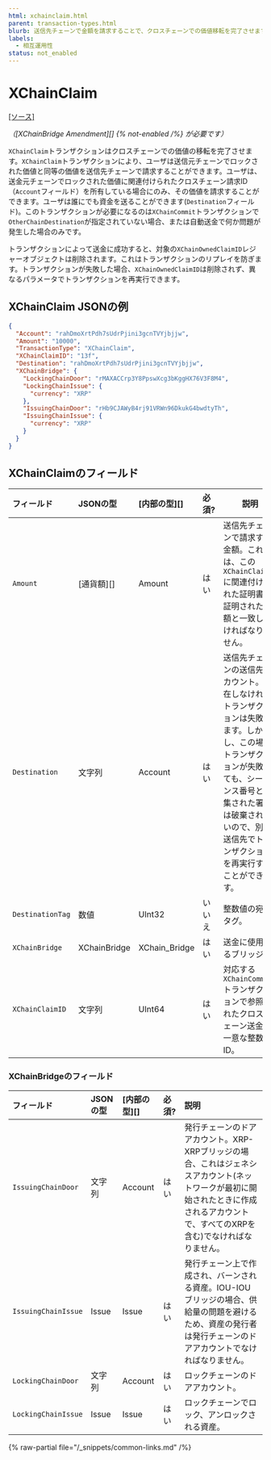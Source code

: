 ```yaml
---
html: xchainclaim.html 
parent: transaction-types.html
blurb: 送信先チェーンで金額を請求することで、クロスチェーンでの価値移転を完了させます。
labels:
  - 相互運用性
status: not_enabled
---
```

# XChainClaim
[[ソース]](https://github.com/XRPLF/rippled/blob/master/src/ripple/protocol/impl/TxFormats.cpp#L418-L427 "ソース")

_（[XChainBridge Amendment][] {% not-enabled /%} が必要です）_

`XChainClaim`トランザクションはクロスチェーンでの価値の移転を完了させます。`XChainClaim`トランザクションにより、ユーザは送信元チェーンでロックされた価値と同等の価値を送信先チェーンで請求することができます。ユーザは、送金元チェーンでロックされた価値に関連付けられたクロスチェーン請求ID（`Account`フィールド）を所有している場合にのみ、その価値を請求することができます。ユーザは誰にでも資金を送ることができます(`Destination`フィールド)。このトランザクションが必要になるのは`XChainCommit`トランザクションで`OtherChainDestination`が指定されていない場合、または自動送金で何か問題が発生した場合のみです。

トランザクションによって送金に成功すると、対象の`XChainOwnedClaimID`レジャーオブジェクトは削除されます。これはトランザクションのリプレイを防ぎます。トランザクションが失敗した場合、`XChainOwnedClaimID`は削除されず、異なるパラメータでトランザクションを再実行できます。


## XChainClaim JSONの例

```json
{
  "Account": "rahDmoXrtPdh7sUdrPjini3gcnTVYjbjjw",
  "Amount": "10000",
  "TransactionType": "XChainClaim",
  "XChainClaimID": "13f",
  "Destination": "rahDmoXrtPdh7sUdrPjini3gcnTVYjbjjw",
  "XChainBridge": {
    "LockingChainDoor": "rMAXACCrp3Y8PpswXcg3bKggHX76V3F8M4",
    "LockingChainIssue": {
      "currency": "XRP"
    },
    "IssuingChainDoor": "rHb9CJAWyB4rj91VRWn96DkukG4bwdtyTh",
    "IssuingChainIssue": {
      "currency": "XRP"
    }
  }
}
```


## XChainClaimのフィールド

| フィールド                | JSONの型     | [内部の型][]    | 必須? | 説明 |
|:------------------------|:-------------|:--------------|:------|-----|
| `Amount`                | [通貨額][]    | Amount        | はい  | 送信先チェーンで請求する金額。これは、この`XChainClaimID`に関連付けられた証明書で証明された金額と一致しなければなりません。 |
| `Destination`           | 文字列        | Account       | はい  | 送信先チェーンの送信先アカウント。存在しなければトランザクションは失敗します。しかし、この場合トランザクションが失敗しても、シーケンス番号と収集された署名は破棄されないので、別の送信先でトランザクションを再実行することができます。 |
| `DestinationTag`        | 数値          | UInt32        | いいえ | 整数値の宛先タグ。 |
| `XChainBridge`          | XChainBridge | XChain_Bridge | はい  | 送金に使用するブリッジ。 |
| `XChainClaimID`         | 文字列        | UInt64        | はい  | 対応する`XChainCommit`トランザクションで参照されたクロスチェーン送金の一意な整数ID。 |


### XChainBridgeのフィールド

| フィールド            | JSONの型 | [内部の型][] | 必須? | 説明 |
|:--------------------|:---------|:-----------|:------|:----|
| `IssuingChainDoor`  | 文字列    | Account    | はい  | 発行チェーンのドアアカウント。XRP-XRPブリッジの場合、これはジェネシスアカウント(ネットワークが最初に開始されたときに作成されるアカウントで、すべてのXRPを含む)でなければなりません。 |
| `IssuingChainIssue` | Issue    | Issue      | はい  | 発行チェーン上で作成され、バーンされる資産。IOU-IOUブリッジの場合、供給量の問題を避けるため、資産の発行者は発行チェーンのドアアカウントでなければなりません。 |
| `LockingChainDoor`  | 文字列    | Account    | はい  | ロックチェーンのドアアカウント。 |
| `LockingChainIssue` | Issue    | Issue      | はい  | ロックチェーンでロック、アンロックされる資産。 |

{% raw-partial file="/_snippets/common-links.md" /%}
